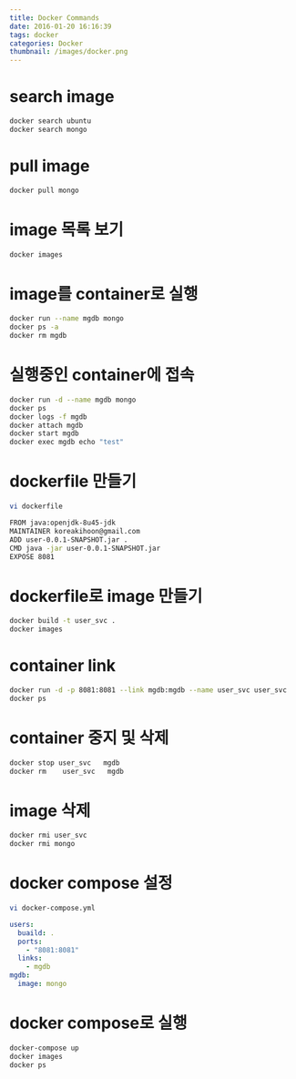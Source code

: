 ```yaml
---
title: Docker Commands
date: 2016-01-20 16:16:39
tags: docker
categories: Docker
thumbnail: /images/docker.png
---
```

# search image
```bash
docker search ubuntu
docker search mongo
```

# pull image
```bash
docker pull mongo
```

# image 목록 보기
```bash
docker images
```

# image를 container로 실행
```bash
docker run --name mgdb mongo
docker ps -a
docker rm mgdb
```

# 실행중인 container에 접속
```bash
docker run -d --name mgdb mongo
docker ps
docker logs -f mgdb
docker attach mgdb
docker start mgdb
docker exec mgdb echo "test"
```

# dockerfile 만들기
```bash
vi dockerfile
```
```bash
FROM java:openjdk-8u45-jdk
MAINTAINER koreakihoon@gmail.com
ADD user-0.0.1-SNAPSHOT.jar .
CMD java -jar user-0.0.1-SNAPSHOT.jar
EXPOSE 8081
```

# dockerfile로 image 만들기
```bash
docker build -t user_svc .
docker images
```

# container link
```bash
docker run -d -p 8081:8081 --link mgdb:mgdb --name user_svc user_svc
docker ps
```

# container 중지 및 삭제
```bash
docker stop user_svc   mgdb
docker rm    user_svc   mgdb
```

# image 삭제
```bash
docker rmi user_svc
docker rmi mongo
```

# docker compose 설정
```bash
vi docker-compose.yml
```
```yaml
users:
  buaild: .
  ports:
    - "8081:8081"
  links:
    - mgdb
mgdb:
  image: mongo
```

# docker compose로 실행
```bash
docker-compose up
docker images
docker ps
```
